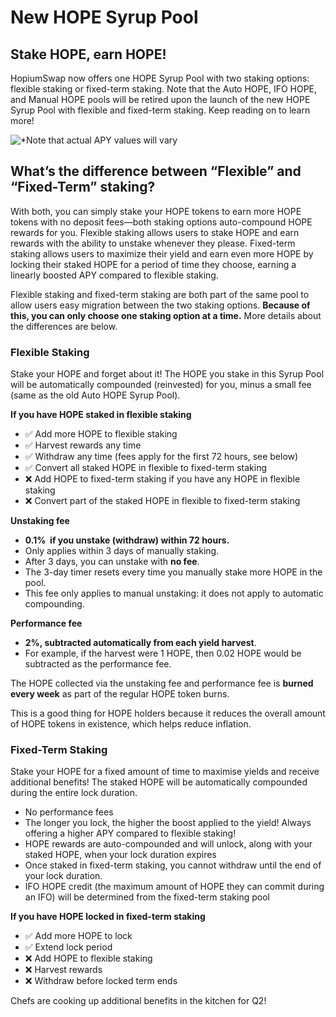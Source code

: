 # New HOPE Syrup Pool

## Stake HOPE, earn HOPE!

HopiumSwap now offers one HOPE Syrup Pool with two staking options: flexible staking or fixed-term staking. Note that the Auto HOPE, IFO HOPE, and Manual HOPE pools will be retired upon the launch of the new HOPE Syrup Pool with flexible and fixed-term staking. Keep reading on to learn more!

![\*Note that actual APY values will vary](../../../.gitbook/assets/cake-pool-enabled1.png)

## What’s the difference between “Flexible” and “Fixed-Term” staking?

With both, you can simply stake your HOPE tokens to earn more HOPE tokens with no deposit fees—both staking options auto-compound HOPE rewards for you. Flexible staking allows users to stake HOPE and earn rewards with the ability to unstake whenever they please. Fixed-term staking allows users to maximize their yield and earn even more HOPE by locking their staked HOPE for a period of time they choose, earning a linearly boosted APY compared to flexible staking.

Flexible staking and fixed-term staking are both part of the same pool to allow users easy migration between the two staking options. **Because of this, you can only choose one staking option at a time.** More details about the differences are below.

### Flexible Staking

Stake your HOPE and forget about it! The HOPE you stake in this Syrup Pool will be automatically compounded (reinvested) for you, minus a small fee (same as the old Auto HOPE Syrup Pool).

**If you have HOPE staked in flexible staking**

* ✅ Add more HOPE to flexible staking
* ✅ Harvest rewards any time
* ✅ Withdraw any time (fees apply for the first 72 hours, see below)
* ✅ Convert all staked HOPE in flexible to fixed-term staking
* ❌ Add HOPE to fixed-term staking if you have any HOPE in flexible staking
* ❌ Convert part of the staked HOPE in flexible to fixed-term staking

**Unstaking fee**

* **0.1%  if you unstake (withdraw) within 72 hours.**
* Only applies within 3 days of manually staking.
* After 3 days, you can unstake with **no fee**.
* The 3-day timer resets every time you manually stake more HOPE in the pool.
* This fee only applies to manual unstaking: it does not apply to automatic compounding.

**Performance fee**

* **2%, subtracted automatically from each yield harvest**.
* For example, if the harvest were 1 HOPE, then 0.02 HOPE would be subtracted as the performance fee.

The HOPE collected via the unstaking fee and performance fee is **burned every week** as part of the regular HOPE token burns.

This is a good thing for HOPE holders because it reduces the overall amount of HOPE tokens in existence, which helps reduce inflation.

### Fixed-Term Staking

Stake your HOPE for a fixed amount of time to maximise yields and receive additional benefits! The staked HOPE will be automatically compounded during the entire lock duration.

* No performance fees
* The longer you lock, the higher the boost applied to the yield! Always offering a higher APY compared to flexible staking!
* HOPE rewards are auto-compounded and will unlock, along with your staked HOPE, when your lock duration expires
* Once staked in fixed-term staking, you cannot withdraw until the end of your lock duration.
* IFO HOPE credit (the maximum amount of HOPE they can commit during an IFO) will be determined from the fixed-term staking pool

**If you have HOPE locked in fixed-term staking**

* ✅ Add more HOPE to lock
* ✅ Extend lock period
* ❌ Add HOPE to flexible staking
* ❌ Harvest rewards
* ❌ Withdraw before locked term ends

Chefs are cooking up additional benefits in the kitchen for Q2!
